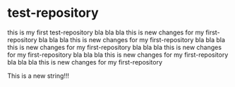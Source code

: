 # test-repository
this is my first test-repository 
bla bla bla this is new changes for my first-repository
bla bla bla this is new changes for my first-repository
bla bla bla this is new changes for my first-repository
bla bla bla this is new changes for my first-repository
bla bla bla this is new changes for my first-repository
bla bla bla this is new changes for my first-repository

This is a new string!!!